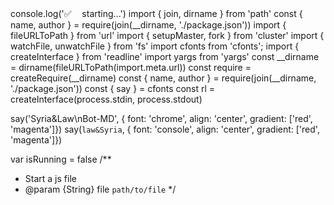 
console.log('✅ ㅤstarting...')
import { join, dirname } from 'path'
const { name, author } = require(join(__dirname, './package.json'))
import { fileURLToPath } from 'url'
import { setupMaster, fork } from 'cluster'
import { watchFile, unwatchFile } from 'fs'
import cfonts from 'cfonts';
import { createInterface } from 'readline'
import yargs from 'yargs'
const __dirname = dirname(fileURLToPath(import.meta.url))
const require = createRequire(__dirname) 
const { name, author } = require(join(__dirname, './package.json')) 
const { say } = cfonts
const rl = createInterface(process.stdin, process.stdout)

say('Syria&Law\nBot-MD', {
font: 'chrome',
align: 'center',
gradient: ['red', 'magenta']})
say(`law&Syria`, {
font: 'console',
align: 'center',
gradient: ['red', 'magenta']})

var isRunning = false
/**
* Start a js file
* @param {String} file `path/to/file`
    */
